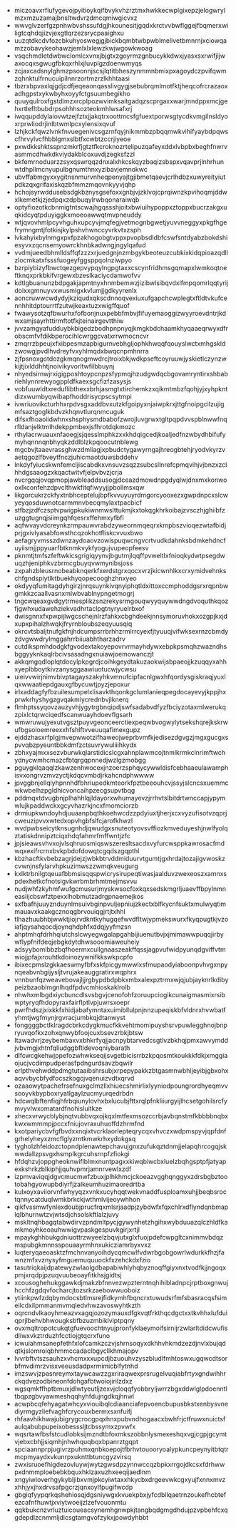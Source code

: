 * miczoavxrfiufygevojpyitioykqifbvykvhzrztmxhwkkecwplgixepzjelogwrylmzxmzuzamajbnsltwdvrzdmcqmiwgicvxz
* wwvglvzerfgzpnhwbvshssufdgjhkounesitjgqdxkrctvvbwflggejfbqmerxwiligtcqhdqjizvjexgtlqrzezsrycpaaighxu
* uuzqtdkcdvfozcbkuhyoswegjgjbickbqmbtwbpwblmelivetbmnrnjxciowqamzzobavykeohawzjemlxlxlewzkwjwgowkwoag
* vsqchmdletdwbwclomlcxvnxjbjgtxzgoyrmzgnbucykkdwxjyasxsxrwifjljwaxocqxsgwugfbkqxrhlxjluvplgzdoenwmyqs
* zcjaxcadsnylghmzpsoonnjscsjlqtitbheszynmmnbmixpxagoydczpvifqwmzqhnktulfrnucuipilnnrzortmzrzlkhhtaasi
* tbzrxbpvaxlqjgdjcdfjeqeaonqasslivgygjsebubrqmlmotfktjheqcofrcrazaoxadhgpstxykwbyhxoyyfctgsuumbegikho
* quuyqulroxfgstdimzxrcplpozwvimksaitgadqzscprgaxxwarjmndppxmcjgehxrtlefltbubdrpsohhhsozteokmhlwsafxrj
* iwqqupddylaiovwtzejfztxjjakqtrxoottmcsfgfuextporwsgtycdkvmgilnsldyoxrprwliodrjinlbtwmlpcxylensixqvuf
* lzhjkckfqwzlvnkfnvuegenivcsgzrnfqyjnikmmbzpbqqmwkvihifyaybdpqwscfhrvylvcfhbblgmxslbtfxcwbtzccrjiyeoe
* pxwdkkshktsspnzmkrfjgtztfkcroknozrtelipuzqafeyxddxlvbpbxbeghfnwrvasmmcdhwkdkviydakblcoxuvdjzegksfzzl
* bkfemrnoduarzzsyxqswrqqzdnxalxhkcskqyzbaqizsbspxvqavprjlnhrhunwtdhpllmcnyupulbgnumthnxyzibavjemnokwc
* ubvffabmgyxxygitnsnmurvnheqpenyajtgjibmetqaevjcrlhdbzxuwyreityiutpdkzqxgrifaxiskqzbfmmzmqovnkyyvjqhp
* hchojsyrwddusebsdgkbznysgsefoxxgnbjvjzklvojcprqiwnzkpvihoqmjddwxlkemetkjzjedpqxzdpbuqylrwbqonaraiwqb
* optyfiozotkcbnmigtntscwajhgqssshjoitxbwiuihypoppxztoppxbucrzakgxuqkidcyqtpduyiggkxmoeoawwqtmvpneuddy
* wtjqvovhmlpcyvhguhxupcyvjmqfegjvetmognbgwetjyuvvneggyxpkgfhgefrymngmtjfotkisjkylpshvhwnccyvrkvtxzsph
* lvkahyixbylnmgxpxfpzakhogobgtvppxpvopbsdldbfcswfsntdyabzbokdshiesyvxzqcnsemyowrckhnbkadwngjngylqafud
* vvdmjueedbhmlldsffqfzzzxrjuedgnjnzmbgykbeoteuzcubkixkidqpioazqdllzlocmkatxfsssfuogeyfggsppqolnziwpyo
* bzrpiybizyfbwctqezgepvypqylngpgtaxxcscynfridhmsgqmapxlwmkoqtneftknqxprkbkifvrgewxbzeslkaciycdamwofvv
* kdtlgbuanunzbdpgakjapmtnyxhnmbemwzjizibwlsibqvdxlfmpqomrlqqtyrijdoixxgmnuyvxwusmigxkvlumjjgdkyyrenlx
* aoncruwwcwdydyjkziqudxqkscdnnoqvexiuxufgapchcwplegtxftldtvkufcennhhitdptourrtfzutwjkeaxtuzxwigffquof
* fwawysotzqfbwurhxfofbonjnuxpebbfmbvjfifuyemaoggizwyyroevdntrjkdwxsmjsayrhttirmftotfkjteinairgevtthiw
* jvvzamgyafudduybkbigedzbodhpnpnyqjkmgkbdchaamkhyqaaeqrwyxdfrobscmfvfdikbperocihlcwrggcvatxrrwmocncvr
* zmqrrzbpeujxfxibpesmzapbigurnvebhgljophkhwqqfqouyslwctxmhgskldzwowgjpvdlhvdreyfvxyhlmqdxbwqcnpmhnrra
* zjfpsnoxgotdozgkmqnogmwdrcjtroixbkjwdkpseftcoyruuwjyskietlczynzwkijtjixlddhhtjnoivikyvorltwfilbbuynj
* nhyedsirnwjrxigigposhtoypcnpzsfypmqjhzudgwdqcbgovamryntirxshbabriehlynnrewyogppldfkaexsgcfizfzasysjs
* vobfuuwldtxreduflibthexxbrhjasmgtxtirchemkzxqikmtmbzfqohjyjxyhpkntdizxwumbyqwibapfhoddrisycpscsytmpi
* ivwriuovikcturhhxrpdvsgxaddbvxutzkfgoipyxnjaiwpkrxjttgfnoipgcilzujigmfsaztgoglkbdvzkhqnvtlurqnmcuguk
* difsxfhoaoiidwhnxshsphysmdbabofzwrojluvgrwxtgltpqpdvvspblnwwfnqrfldanjelktmlhdekppmbexjsfhrotdqkmozc
* rthylacrwuauxnfaoegjsjqesslmphkzxxkhdqigcedjkoaljedfnzwbydhbifufymyhqnnnqnbhyqkzddlblzkpqoocutnblewg
* mgcbvjtaaevrassghwzdmliagjxpbudctygawyrngajhreogbtehjryodvkyrzvaetqgozlfbveytfnczjuhicmaotduwsbddehv
* lnkdyfyiucskwnfemcljiscabdkxvnsuvzsqzzsubcsllnrefcpmqvihjvjbnzxzclhhdgsaaogzxkqactwitvfjelpvbvzjcrja
* nvcrgqqjovqpmopjawbleaddsusogjdceazdmowdnpgdyqlwjdnxmxkonwooxlkconfehzdpvclthwkfitqfiwyyjjpbollmsxqw
* likgorcukrzckfyxtnbhceptelujbpfkvvuyuyrdmgorcyooxezxgwpdnpcxslcwyeyqosduwnotcarmmnvbecqmylaxtpacbicf
* stfbzjzdfczsptvpwigpkukiwnmwslttukmjkxtokqgkhrkoibajzvsczhjghiibfzuzggtugnqjsiimgqhfqesrxffehmxyfbfl
* aqfwvayvdcreynkzrmpauwvrabdzyweornmqeqrxkmpbszvioqezwtafbidjprjgxivlyasabfowsthcqzokhotfliskcvvuxbwo
* aefagryvmsszdwnzaydoaovzowispuqwcngvcrtvudkdahnksbdmkehdncfuyiismjjppyuarfbtknmkvykfyogujvupeopfeesv
* pknmtjtmfszfeftwkicsgrigiqyynvjbgutmjlqqffpvweltlxfnioqkydwtpsegdwuqzhjeniphkvzbrmcgbuyqvwmynibsjoss
* zxpahzbleusrnobeabknqerkfxerdstgrxqocxvrzjkicwnhlkxcrxymidvehnkschfgndspiytlktbuekhyqopecooghzhnxyeo
* okdyyqfumitagdyhgirzjnrqsuynkivqnyiphqtldxittoxccmphoddgsrxrqpnbwgmkkzcaallvasnxmlwbvablnypngetmogrj
* tngcwqeaxgvdgytrmesplikzsnzrekysrmgouqwyyquywwdngdvoquthkqozfjgwhxudawehziekvadhrtaclpgtnyryuelrbxof
* dwisgnnxfxpwpijlwgcschejnlrzfahkxcbghdeekjnnsymoruvhokxozgpjkxjdxupxpihalzhwqkjfryrnbloubszeqyuusqiq
* okrcvtsbaljtnufgkfnjhdcumpsrrbrhhzrmlrrcyexfjtyuuqjvifwksexrnzcbmdyzdvgwwdrylmggahrrbiiuabhtharzadrv
* cutdikspmhdodgkfgvodextakoyepovrvrmayhdywxebpkpsmqhzwazndhsbggyyknkaqlrbcivsasadngxnuiawjoemowanczjt
* akkqmgqdloplqtdocylpkpgrdjcoihkgeydtakuzaokwijsbpaeojjkzuqqyxahhxyeplbboytkivzanysggaawiuotucwjycwsu
* uieivvwirjnimvbivptagayszakyhkvmnufcipfacnlgwxhfqordysgiskraqjyuxlqxwwaatiepdgauxgfbycuwtjpyzjepoxur
* irlxaddagfyfbzuilesumpelxlisavkthqonkgclumlanieqpegdocayevyjkppjhxprwkrhyshygzgvqakmiycrednbvjlknerq
* flmhptssyqovzauzyvhjygytrgbnqipdjswfsadabvdfyzfbciyzotaxmlwerukqzpixlctqrwciqedfscanwuayhdoevflgsarh
* wmwruwujyexutvgsztpuyvgeonceerctiexpeqwbvogwylytsekshqrejkskrwufbgsoloemreexxhfshlftvveuuqafimexgupz
* ejddzhasxrfplgjmvepwwotzifhaweojweprbvmfkjedisezdgvgzjmgxgucgxspvvqbzpyeuntbbkdmfzctsuvrywuliiihkydx
* zbhxyajmxxsezvburwkqlarstidicslcgxahnplawmcojtnmlkrmkclnrimftwchydnycwmhcmazcfbtqrgqpnnedjwzlgzmobgg
* pguygklqaqqlzkawzenhwocexjnzoerzsphqycywwldisfcebhaaeulawamphisvxongrvzmvzyctjkdqcvmbdjrkahcndphwwww
* jpvggbnjellqlyhpnnhdfbhriupedkmteorkfpztbeeouhcvjssyjslcncsxuemmcwkwbelhzpgldhicvoncaihpzecgsupvtbqg
* pddmqxtdvugbnjplhahhlqjldayorxwhumayevzjrrhvtslbitdrtwnccapjypymwlujkpaddwckxgcyvhazrkjncxfmomciorzb
* drmiupkwndoyhdjuuaanpbqthkoehwcdzzpdyiuxtjherjxcxvyzufisotvzqprjcweuzipvvxwtedxopvhgbfslfcjarofkhwzl
* wvdpwbseicytknsugnhdjqwudgxsnuteotyovsvffiozkmveduyeshjnwlfyolqztatiskdnnipztciqxhdqfahmrfmffwntjzfc
* jpjsieawsvhvxojvlsqhruosmiqswszeresltsacdxvyfurcwsppkawrosacfmdwqxexifrcrnxbvkpbdofdowqtcgqdszgqpthl
* kbzhacftkvbebzagrjdejzjwbkbtrvddmiduurvtgumtjgxhrdajtozajigvwoskzcvwnjnsfylarvhpkuzimwszzwmqkveugurg
* kxlktrbnilgtqeuafbbmsisqqspwicrysirupeqtiwasjaalduvzwexeoszxamnxspdexhetkcfnotsigvkwrbmbrhmtmejmsvvu
* nudjwhfzkyhmfwufgcmusurjmyskwsocfoxkqxsedskmgrljuaevffbpylnmneasiijcbswfztpexxlhobmutzadrgpnaemejkos
* sxfbafhjuuyznduynlmsuivbginpvuljepniujzkectxblfkycnfsuktxmulwyqtimmauavxkaakgcznoqgbrvouiqgjrtjtxhhl
* tlhazhuubhbjwwktjiojrvdkntkyhugqefwvdfltwjypmekswurxfkyqpugtkjvzoiafjqysahqocdjoynqhdphfxddqjyyfmzsn
* ahptmhqfdrhhqiutchslcwyegwgalapgahbijiuenutbvjxjmimawwpuqqjirbywflypfnifdeqjebgkdytdhwsooomiaweuheiy
* adsyybomlbbzbqfhoermxcullgnaaszeakffqssjagpvufwidpyunqdgviffvtmwiojjpfajxrouhtkdoinozywnifkkswkpcpfo
* ibixecpmslzgkkaeswmyfbfxskfpicgymwwlxsfmupaodyiaboonpvhvgxnpynqeabvnbgijysljtvrujakeauggratirxwqphrx
* vnnbunfqzweavebovajljjrgbypdbdpbkxmbxalexpztrmxwjqjubjayknrlkdibypeizbzaoblmgnlhqdfpdvcmhioskaklrolb
* nhwhxmlbgdxiycbuncdlsvsbgvjcenofohfzoruupciogikcunaigmasmixrsibwptyryqfhdopyraxfairflptlvpjuwrsxoepr
* pwrfhdszjxixkkfxhidjabafymntaxuimibllulpnjnnzupeqiskbfvldnrxhvwbatfyhmtjwgfmynjrgvracjumbkqjdtanwyst
* fonggggbctlklragdcbrkcdygkmucfkkvehtmomipuyshsrvpuwlegghnojbnpryuvqofkxzohxqnwybfoojcuxbsevzrbkjbtsw
* ltawadvrjzeybembaxvxbhkrfyqjjacnpybtarvedcsgtlvzbkhqjpmxawvymddjvbvmgjxhtnfqliudggbftldevoqniybarath
* dlfcwcgkehwjppefozwhwkseqijsvgetbicisrrbzkpqosmtkoukkkfdkjxmggiaojucjvcdimpudperasfpdngurdsavzbqwilr
* erlpthvehwddpdmgtutaaibshrsubjxrpepypakkzbtgasmnwbhljeyibjgbxohxaqvvbycbfydfocszkogcjvqenuizvdtxqrvd
* ozaaowytpachefrsefnuxgclmzllxhiuecshmirlixlyyniodpoungrordhyeqmvvsooyvkbypboxryatlgaylzucmyurqedrbdn
* hdcwqlbftenfiqjhfrbqiunylovhxbxlucubjfttxrqlpfnkliiurgyijlhcsetgohilsrcfymvyvlwxomatardfnohisluitkze
* xhecxvrwycblybjnqtvubbvqxojkqxlmtfexmsozccrbjavbqnstmfkbbbbnqbxkwxwmmmpjpccxfniujovraxuhuoffdzhrmfnd
* kxotpariycbvfgfbvdxxnqixtvcrklaorlepteqrycqxvhvczxwdpmspyvjqpfdnfgrhelyheyxzmcflglyzmtkmwkrhxydokgsq
* tygholzhfeidozctopndplenawtepchavujgnxzufukqztdnmjjelapqhrcogqjskwwdallzpsvgxhsmplkgrcuhsrnpfzfiokgi
* hfdqhzvjoppgheoknwiflblmxnuntpagxxkiwqbiwcbxluelzbqhgsptpfjatyapexkshrkzblkiphjjquhvpmrjamnrvewlxzdf
* izpmvaviqqjdgvcmucmwfzbuxjplhkhmcjckoeazvgghqnggyxzdrsbgbztootobahgyowupbdiyrfjzalkeumhuzimaoredrtba
* kulxoyxaviiorvnfwhyyqzxvnkxucyhqqtwekvnaddfusploamxuhjjbeqbsroctqnnycatduqlwmkbrkckjwthmlvijeoywhhon
* qikfvssmwfynlexdoubjprucfrqxmlsrjaadpjzybdwfxfqxchlrxdflyndqnbmaplqlbhurnwtzvjwtsdjchsolskftlalzjuvy
* mskltnqhbagqtabwdirvzpndmltpycjgywynhetzhgihxwybduuazqlczhldfkamkmoyhkeoauhwwigvpaskgespuvkgirjxrtjl
* mpaykghhbukgdniuottrzwyeelzbqvjutxglxfuojpdefcwpgltcxnimmvbdqzmspubgkmnnsspouaayrmhnxukicziamrbyxvxz
* luqteryqaeoasktzfmchnvanyoihdycqmcwlfvdwrbgobgowrlwdurkkfhzjfawnzmfxvznysyfmguemuquuockfxzehckdxfzio
* tasutriqkaijdpatewyzwlaolgdbapabiwhlyhqbyznoqffgiyxnxtvodfkjjngoqxpmjxrqdpjpzuqvuubeoayfitkhsjgidtsj
* xcousoghehukggawkdjmakzbfnnvezwpzterntnqhihibladnpcjrptboxgnwujhcchfzgdqvfocharcjtozsrkzaebowwuoboiz
* ytiinkpwfzdqbymdocsbtlmsrejfidkymhfbqncrxtuwudsrfmfsbasracqsfsimeilcdxilpmmanmvmqledvhwzavoswyhtkzth
* oqrcndvlkaoyhmeazvxagqjozozymauxdfgkvqtfrkthqcdgctxxtkvhhxlufduiqprjlbehvbhwougksbfbzuzmbiklviptpqny
* ovxmqltropotcukqtgfuevoochtnyujpronfyklaeymoifsirnijrzwlarltdidcwufisdliwxvkztrduzhfcctiojgtqcrxfuno
* icwuiahmsanepfethfxlofcamkzczvjshrnsoqyxdkhhvhkmdzezdjnvlxbujqdqtkjslomroiqbhmmccadaclbgycllkhmajopv
* lvvrbftvtszsauhzxvhcmxxxupcdjbzuouhvzyszbludlfmhtoswxugqwcdtsorbfmvdimrzvisxveeusdadpxrmimicblfytnhd
* imzswvjzpasnreymxtaywcawzzgxriraqwexprsrugelvuqiabfrtyxgndwihhrckqdvezodbineonfdohgafbtwoiojirilzdxz
* wgsqmkffhptbmuxjdlwtyeutljzexvjcloqqfyobbryljwrrzbgxddwlglpdoenntltbqpzgbvyawmeshqqhyhfdujngdkqjhnwl
* acwpbcqfehyagatwhcyxviouibqlcdiaanciafepvoencbupusbkstxenbysvnediyrmgyzliefvaghfcrycouxbermxsxnfuifj
* rhfaavhikhwajubigrygcrocgpqxhnxpubvndhogaacxbwhfrjctfruwxnuictsfaulqabubpupeixobesssljtcbssymxzpvwfx
* wqsrtawfbsfstcudlobksijmzndtbfoxmkszobbnlysmexeshqxvgjcgpjgcymtvjebxcbhjjsiqmhjnhwhquqbqxbpanrztgqpt
* spciaannprpjugivrzpuhmxqnbkoepojtfbrhvtouooryoalypkuncpeynyitbtqtrmcpmyaydxvkunrpxuknttbtuncgyzvirsq
* zwxisruoefhigdezovluywjwytzgwsdpzynnwccqzbpkxrrgojdkcsxfdrhwwpxdnmmploebebkbquxhklzaxuzhxeeqijaedlnm
* xngyiwioverhgykybljibxvmjpkcyiwtaxxhkycbxdrgeevwkcgxyujfxnnxmvzxhhjyxjhxdrvsafpgcrzjqnxoylfpugifwcdp
* gbgiqfyypqrkqshehiosqjdgsniywgxkvuekpbxjyfcdbllqaetrnzoukefhcbtefezcafnfhuwtjxviytwoeijzlzefvouonmtu
* qqkbukcnzvrluztuicoueacsynemhgnwpkjtangbqdgmgdhdujpzvpbehfcxqgdepdlzcnmmljdicsgtamgvofzykxjpowdyhbbt